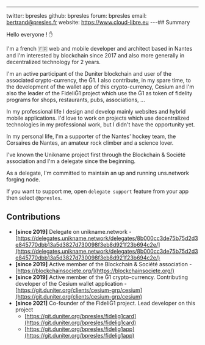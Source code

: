 ---
twitter: bpresles
github: bpresles
forum: bpresles
email: bertrand@presles.fr
website: https://www.cloud-libre.eu
---## Summary

Hello everyone ! :hand:

I'm a french :fr: web and mobile developer and architect based in Nantes and I'm interested by blockchain since 2017 and also more generally in decentralized technology for 2 years.

I'm an active participant of the Duniter blockchain and user of the associated crypto-currency, the Ğ1. I also contribute, in my spare time, to the development of the wallet app of this crypto-currency, Cesium and I'm also the leader of the FideliĞ1 project which use the Ğ1 as token of fidelity programs for shops, restaurants, pubs, associations, ...

In my professional life I design and develop mainly websites and hybrid mobile applications. I'd love to work on projects which use decentralized technologies in my professional work, but I didn't have the opportunity yet.

In my personal life, I'm a supporter of the Nantes' hockey team, the Corsaires de Nantes, an amateur rock climber and a science lover.

I've known the Unikname project first through the Blockchain & Société association and I'm a delegate since the beginning.

As a delegate, I'm committed to maintain an up and running uns.network forging node.

If you want to support me, open `delegate support` feature from your app then select `@bpresles`.

## Contributions

- **[since 2019]** Delegate on unikname.network - [https://delegates.unikname.network/delegates/8b000cc3de75b75d2d3e845770dbb13a5d3827d730098f3eb8d921f23b694c2e/](https://delegates.unikname.network/delegates/8b000cc3de75b75d2d3e845770dbb13a5d3827d730098f3eb8d921f23b694c2e/)
- **[since 2019]** Active member of the Blockchain & Société association - [https://blockchainsociete.org/](https://blockchainsociete.org/)
- **[since 2019]** Active member of the Ğ1 crypto-currency. Contributing developer of the Cesium wallet application -[https://git.duniter.org/clients/cesium-grp/cesium](https://git.duniter.org/clients/cesium-grp/cesium)
- **[since 2021]** Co-founder of the FideliĞ1 project. Lead developer on this project
  - [https://git.duniter.org/bpresles/fidelig1card](https://git.duniter.org/bpresles/fidelig1card)
  - [https://git.duniter.org/bpresles/fidelig1app](https://git.duniter.org/bpresles/fidelig1app)

